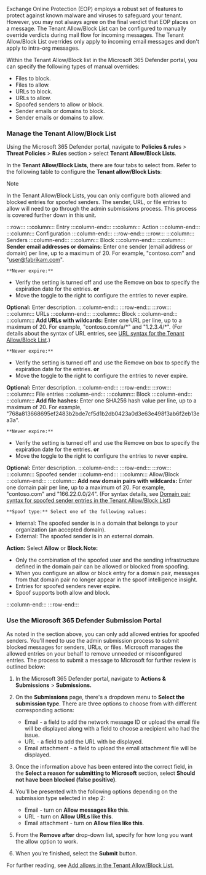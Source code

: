 Exchange Online Protection (EOP) employs a robust set of features to protect against known malware and viruses to safeguard your tenant. However, you may not always agree on the final verdict that EOP places on a message. The Tenant Allow/Block List can be configured to manually override verdicts during mail flow for incoming messages. The Tenant Allow/Block List overrides only apply to incoming email messages and don't apply to intra-org messages.

Within the Tenant Allow/Block list in the Microsoft 365 Defender portal, you can specify the following types of manual overrides:

 -  Files to block.
 -  Files to allow.
 -  URLs to block.
 -  URLs to allow.
 -  Spoofed senders to allow or block.
 -  Sender emails or domains to block.
 -  Sender emails or domains to allow.

### Manage the Tenant Allow/Block List

Using the Microsoft 365 Defender portal, navigate to **Policies &amp; rule**s &gt; **Threat Policies** &gt; **Rules** section &gt; select **Tenant Allow/Block Lists**.

In the **Tenant Allow/Block Lists**, there are four tabs to select from. Refer to the following table to configure the **Tenant allow/Block Lists**:

> [!NOTE]
> In the Tenant Allow/Block Lists, you can only configure both allowed and blocked entries for spoofed senders. The sender, URL, or file entries to allow will need to go through the admin submissions process. This process is covered further down in this unit.

:::row:::
  :::column:::
    Entry
  :::column-end:::
  :::column:::
    Action
  :::column-end:::
  :::column:::
    Configuration
  :::column-end:::
:::row-end:::
:::row:::
  :::column:::
    Senders
  :::column-end:::
  :::column:::
    Block
  :::column-end:::
  :::column:::
    **Sender email addresses or domains:** Enter one sender (email address or domain) per line, up to a maximum of 20. For example, "contoso.com" and "user@fabrikam.com".
    
    **Never expire:** 

 -  Verify the setting is turned off and use the Remove on box to specify the expiration date for the entries.
    **or**
 -  Move the toggle to the right to configure the entries to never expire.

**Optional:** Enter description.
  :::column-end:::
:::row-end:::
:::row:::
  :::column:::
    URLs
  :::column-end:::
  :::column:::
    Block
  :::column-end:::
  :::column:::
    **Add URLs with wildcards:** Enter one URL per line, up to a maximum of 20. For example, "contoso.com/a/\*" and "1.2.3.4/\*". (For details about the syntax of URL entries, see [URL syntax for the Tenant Allow/Block List](/microsoft-365/security/office-365-security/tenant-allow-block-list?azure-portal=true#url-syntax-for-the-tenant-allowblock-list).)
    
    **Never expire:** 

 -  Verify the setting is turned off and use the Remove on box to specify the expiration date for the entries.
    **or**
 -  Move the toggle to the right to configure the entries to never expire.

**Optional:** Enter description.
  :::column-end:::
:::row-end:::
:::row:::
  :::column:::
    File entries
  :::column-end:::
  :::column:::
    Block
  :::column-end:::
  :::column:::
    **Add file hashes:** Enter one SHA256 hash value per line, up to a maximum of 20. For example, "768a813668695ef2483b2bde7cf5d1b2db0423a0d3e63e498f3ab6f2eb13ea3a".
    
    **Never expire:** 

 -  Verify the setting is turned off and use the Remove on box to specify the expiration date for the entries.
    **or**
 -  Move the toggle to the right to configure the entries to never expire.

**Optional:** Enter description.
  :::column-end:::
:::row-end:::
:::row:::
  :::column:::
    Spoofed sender
  :::column-end:::
  :::column:::
    Allow/Block
  :::column-end:::
  :::column:::
    **Add new domain pairs with wildcards:** Enter one domain pair per line, up to a maximum of 20. For example, "contoso.com" and "166.22.0.0/24". (For syntax details, see [Domain pair syntax for spoofed sender entries in the Tenant Allow/Block List](/microsoft-365/security/office-365-security/tenant-allow-block-list?azure-portal=true#domain-pair-syntax-for-spoofed-sender-entries-in-the-tenant-allowblock-list))
    
    **Spoof type:** Select one of the following values:

 -  Internal: The spoofed sender is in a domain that belongs to your organization (an accepted domain).
 -  External: The spoofed sender is in an external domain.

**Action:** Select **Allow** or **Block**.**Note:** 

 -  Only the combination of the spoofed user and the sending infrastructure defined in the domain pair can be allowed or blocked from spoofing.
 -  When you configure an allow or block entry for a domain pair, messages from that domain pair no longer appear in the spoof intelligence insight.
 -  Entries for spoofed senders never expire.
 -  Spoof supports both allow and block.


  :::column-end:::
:::row-end:::


### Use the Microsoft 365 Defender Submission Portal

As noted in the section above, you can only add allowed entries for spoofed senders. You'll need to use the admin submission process to submit blocked messages for senders, URLs, or files. Microsoft manages the allowed entries on your behalf to remove unneeded or misconfigured entries. The process to submit a message to Microsoft for further review is outlined below:

1.  In the Microsoft 365 Defender portal, navigate to **Actions &amp; Submissions** &gt; **Submissions.**
2.  On the **Submissions** page, there's a dropdown menu to **Select the submission type**. There are three options to choose from with different corresponding actions:
    
     -  Email - a field to add the network message ID or upload the email file will be displayed along with a field to choose a recipient who had the issue.
     -  URL - a field to add the URL with be displayed.
     -  Email attachment - a field to upload the email attachment file will be displayed.
3.  Once the information above has been entered into the correct field, in the **Select a reason for submitting to Microsoft** section, select **Should not have been blocked (false positive)**.
4.  You'll be presented with the following options depending on the submission type selected in step 2:
    
     -  Email - turn on **Allow messages like this**.
     -  URL - turn on **Allow URLs like this**.<br>
     -  Email attachment - turn on **Allow files like this**.
5.  From the **Remove after** drop-down list, specify for how long you want the allow option to work.<br>
6.  When you're finished, select the **Submit** button.

For further reading, see [Add allows in the Tenant Allow/Block List.](/microsoft-365/security/office-365-security/manage-tenant-allows?azure-portal=true)
